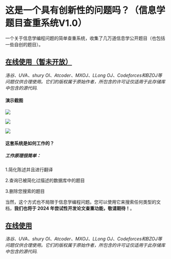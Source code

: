 # 这是一个具有创新性的问题吗？（信息学题目查重系统V1.0）

一个关于信息学编程问题的简单查重系统，收集了几万道信息学公开题目（也包括一些自创的题目）。

## [在线使用（暂未开放）](https://oi.chachong.org) 
*洛谷、UVA、shury OI、Atcoder、MXOJ、LLong OJ、Codeforces和BZOJ等问题仅供合理使用。它们的版权属于原始作者，所包含的许可证仅适用于此存储库中包含的源代码.*

#### 演示截图

![](screenshots/demo1.png)

![](screenshots/demo0.png)

![](screenshots/demo2.png)

#### 这套系统是如何工作的？

##### 工作原理很简单：

1.简化陈述并且进行翻译

2.查询已被简化过描述的数据库中的题目

3.删除您搜索的题目

当然，这个方式也不局限于信息学编程问题。您可以使用它来搜索任何类型的文档，**我们也将于 2024 年尝试性开发论文查重功能，敬请期待！**。

## [在线使用](https://oi.chachong.org) 
*洛谷、UVA、shury OI、Atcoder、MXOJ、LLong OJ、Codeforces和BZOJ等问题仅供合理使用。它们的版权属于原始作者，所包含的许可证仅适用于此存储库中包含的源代码.*
